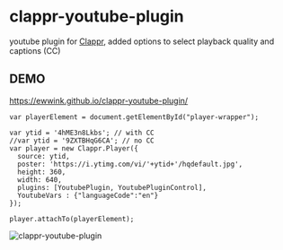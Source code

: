 # clappr-youtube-plugin
youtube plugin for [Clappr](https://github.com/clappr/clappr/), added options to select playback quality and captions (CC)

## DEMO
https://ewwink.github.io/clappr-youtube-plugin/

```
var playerElement = document.getElementById("player-wrapper");

var ytid = '4hME3n8Lkbs'; // with CC 
//var ytid = '9ZXTBHqG6CA'; // no CC
var player = new Clappr.Player({
  source: ytid,
  poster: 'https://i.ytimg.com/vi/'+ytid+'/hqdefault.jpg',
  height: 360,
  width: 640,
  plugins: [YoutubePlugin, YoutubePluginControl],
  YoutubeVars : {"languageCode":"en"}
});

player.attachTo(playerElement);

```

![clappr-youtube-plugin](https://cloud.githubusercontent.com/assets/760764/26022681/3966469c-37d5-11e7-9670-5cf1c9bd8f22.jpg)
